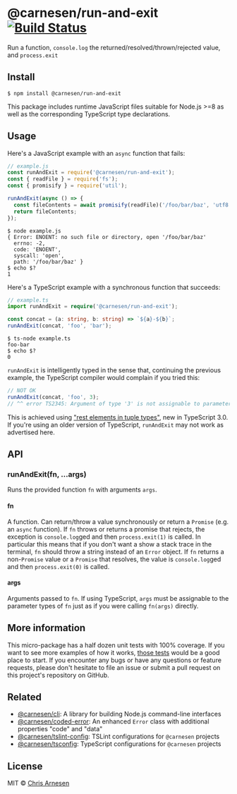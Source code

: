 # @carnesen/run-and-exit [![Build Status](https://travis-ci.com/carnesen/run-and-exit.svg?branch=master)](https://travis-ci.com/carnesen/run-and-exit)

Run a function, `console.log` the returned/resolved/thrown/rejected value, and `process.exit`

## Install

```
$ npm install @carnesen/run-and-exit
```
This package includes runtime JavaScript files suitable for Node.js >=8 as well as the corresponding TypeScript type declarations.

## Usage
Here's a JavaScript example with an `async` function that fails:

```js
// example.js
const runAndExit = require('@carnesen/run-and-exit');
const { readFile } = require('fs');
const { promisify } = require('util');

runAndExit(async () => {
  const fileContents = await promisify(readFile)('/foo/bar/baz', 'utf8');
  return fileContents;
});
```

```
$ node example.js
{ Error: ENOENT: no such file or directory, open '/foo/bar/baz'
  errno: -2,
  code: 'ENOENT',
  syscall: 'open',
  path: '/foo/bar/baz' }
$ echo $?
1
```

Here's a TypeScript example with a synchronous function that succeeds:

```ts
// example.ts
import runAndExit = require('@carnesen/run-and-exit');

const concat = (a: string, b: string) => `${a}-${b}`;
runAndExit(concat, 'foo', 'bar');
```

```
$ ts-node example.ts
foo-bar
$ echo $?
0
```
`runAndExit` is intelligently typed in the sense that, continuing the previous example, the TypeScript compiler would complain if you tried this:
```ts
// NOT OK
runAndExit(concat, 'foo', 3);
// ^^ error TS2345: Argument of type '3' is not assignable to parameter of type 'string'.
```
This is achieved using ["rest elements in tuple types"](https://www.typescriptlang.org/docs/handbook/release-notes/typescript-3-0.html#rest-elements-in-tuple-types), new in TypeScript 3.0. If you're using an older version of TypeScript, `runAndExit` may not work as advertised here.

## API

### runAndExit(fn, ...args)

Runs the provided function `fn` with arguments `args`.

#### fn

A function. Can return/throw a value synchronously or return a `Promise` (e.g. an `async` function). If `fn` throws or returns a promise that rejects, the exception is `console.log`ged and then `process.exit(1)` is called. In particular this means that if you don't want a show a stack trace in the terminal, `fn` should throw a string instead of an `Error` object. If `fn` returns a non-`Promise` value or a `Promise` that resolves, the value is `console.log`ged and then `process.exit(0)` is called.

#### args

Arguments passed to `fn`. If using TypeScript, `args` must be assignable to the parameter types of `fn` just as if you were calling `fn(args)` directly.

## More information
This micro-package has a half dozen unit tests with 100% coverage. If you want to see more examples of how it works, [those tests](src/__tests__) would be a good place to start. If you encounter any bugs or have any questions or feature requests, please don't hesitate to file an issue or submit a pull request on this project's repository on GitHub.

## Related
- [@carnesen/cli](https://github.com/carnesen/cli): A library for building Node.js command-line interfaces
- [@carnesen/coded-error](https://github.com/carnesen/coded-error): An enhanced `Error` class with additional properties "code" and "data"
- [@carnesen/tslint-config](https://github.com/carnesen/tslint-config): TSLint configurations for `@carnesen` projects
- [@carnesen/tsconfig](https://github.com/carnesen/tsconfig): TypeScript configurations for `@carnesen` projects

## License

MIT © [Chris Arnesen](https://www.carnesen.com)
